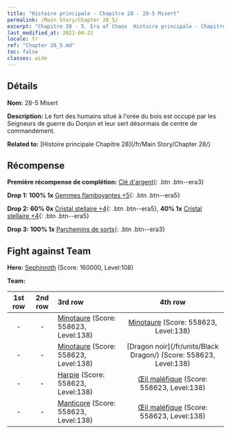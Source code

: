 ```yaml
---
title: "Histoire principale - Chapitre 28 - 28-5 Misert"
permalink: /Main Story/Chapter 28_5/
excerpt: "Chapitre 28 - 5. Era of Chaos  Histoire principale - Chapitre 28_5. 28-5 Misert"
last_modified_at: 2021-04-21
locale: fr
ref: "Chapter 28_5.md"
toc: false
classes: wide
---
```


## Détails

 **Nom:** 28-5 Misert

 **Description:** Le fort des humains situé à l'orée du bois est occupé par les Seigneurs de guerre du Donjon et leur sert désormais de centre de commandement.

 **Related to:** [Histoire principale Chapitre 28](/fr/Main Story/Chapter 28/)

## Récompense

 **Première récompense de complétion:** [Clé d'argent](/fr/Items/con_693/){: .btn .btn--era3}

 **Drop 1:** **100% 1x** [Gemmes flamboyantes +5](/fr/Items/mat_100/){: .btn .btn--era5}

 **Drop 2:** **60% 0x** [Cristal stellaire +4](/fr/Items/mat_94/){: .btn .btn--era5}, **40% 1x** [Cristal stellaire +4](/fr/Items/mat_94/){: .btn .btn--era5}

 **Drop 3:** **100% 1x** [Parchemins de sorts](/fr/Items/con_694/){: .btn .btn--era3}


## Fight against Team
 **Hero:** [Sephinroth](/fr/heroes/Sephinroth/) (Score: 160000, Level:108)

 **Team:**


  | 1st row | 2nd row | 3rd row | 4th row |
  |:----:|:----:|:----|:----:|
  | - | - | [Minotaure](/fr/units/Minotaur/) (Score: 558623, Level:138)  | [Minotaure](/fr/units/Minotaur/) (Score: 558623, Level:138)  |
  | - | - | [Minotaure](/fr/units/Minotaur/) (Score: 558623, Level:138)  | [Dragon noir](/fr/units/Black Dragon/) (Score: 558623, Level:138)  |
  | - | - | [Harpie](/fr/units/Harpy/) (Score: 558623, Level:138)  | [Œil maléfique](/fr/units/Beholder/) (Score: 558623, Level:138)  |
  | - | - | [Manticore](/fr/units/Manticore/) (Score: 558623, Level:138)  | [Œil maléfique](/fr/units/Beholder/) (Score: 558623, Level:138)  |


